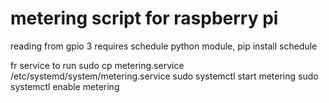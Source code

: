 # metering script for raspberry pi

reading from gpio 3
requires schedule python module, 
  pip install schedule
  
fr service to run 
  sudo cp metering.service /etc/systemd/system/metering.service
  sudo systemctl start metering
  sudo systemctl enable metering

